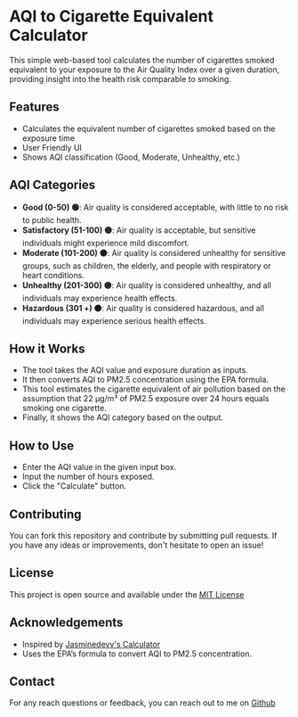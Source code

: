 # AQI to Cigarette Equivalent Calculator
This simple web-based tool calculates the number of cigarettes smoked equivalent to your exposure to the Air Quality Index over a given duration, providing insight into the health risk comparable to smoking.

## Features

- Calculates the equivalent number of cigarettes smoked based on the exposure time
- User Friendly UI
- Shows AQI classification (Good, Moderate, Unhealthy, etc.)

## AQI Categories

- **Good (0-50) 🟢**: Air quality is considered acceptable, with little to no risk to public health.
- **Satisfactory (51-100) 🟡**: Air quality is acceptable, but sensitive individuals might experience mild discomfort.
- **Moderate (101-200) 🟠**: Air quality is considered unhealthy for sensitive groups, such as children, the elderly, and people with respiratory or heart conditions.
- **Unhealthy (201-300) 🟣**: Air quality is considered unhealthy, and all individuals may experience health effects.
- **Hazardous (301 +) ⚫**: Air quality is considered hazardous, and all individuals may experience serious health effects.

## How it Works

- The tool takes the AQI value and exposure duration as inputs.
- It then converts AQI to PM2.5 concentration using the EPA formula.
- This tool estimates the cigarette equivalent of air pollution based on the assumption that 22 µg/m³ of PM2.5 exposure over 24 hours equals smoking one cigarette.
- Finally, it shows the AQI category based on the output.

## How to Use

- Enter the AQI value in the given input box.
- Input the number of hours exposed.
- Click the "Calculate" button.

## Contributing

You can fork this repository and contribute by submitting pull requests. If you have any ideas or improvements, don't hesitate to open an issue!

## License

This project is open source and available under the [MIT License](https://github.com/Aaryaman-147/aqi-cigarette-calculator/blob/main/LICENSE)

## Acknowledgements

- Inspired by [Jasminedevv's Calculator](https://jasminedevv.github.io/AQI2cigarettes)
- Uses the EPA’s formula to convert AQI to PM2.5 concentration.

## Contact

For any reach questions or feedback, you can reach out to me on [Github](https://github.com/Aaryaman-147)
